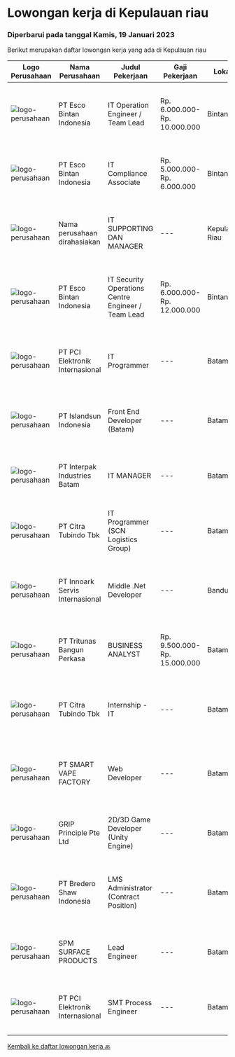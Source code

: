 
  # Lowongan kerja di Kepulauan riau

  ### Diperbarui pada tanggal Kamis, 19 Januari 2023

  Berikut merupakan daftar lowongan kerja yang ada di Kepulauan riau

  |Logo Perusahaan | Nama Perusahaan | Judul Pekerjaan | Gaji Pekerjaan | Lokasi | Deskripsi | Tanggal diunggah | Pranala |
  | -------------- | --------------- | --------------- | --------- | --------- | -------------- | ------- | ----------- |
  |![logo-perusahaan](https://image-service-cdn.seek.com.au/d7d3be70a701514214ce2eb78cd153e22cc97501/ee4dce1061f3f616224767ad58cb2fc751b8d2dc)|PT Esco Bintan Indonesia|IT Operation Engineer / Team Lead|Rp. 6.000.000-Rp. 10.000.000|Bintan|Job Description: Provide daily technical support for network (LAN, WAN and Firewall), computer hardware and software, anti-virus, anti-spam, backup,...|Senin, 16 Januari 2023|https://www.jobstreet.co.id/id/job/it-operation-engineer-team-lead-4184054?token=0~911dfbe3-2516-40ab-9160-0f9a7bb69a30&sectionRank=1&jobId=jobstreet-id-job-4184054|
|![logo-perusahaan](https://image-service-cdn.seek.com.au/d7d3be70a701514214ce2eb78cd153e22cc97501/ee4dce1061f3f616224767ad58cb2fc751b8d2dc)|PT Esco Bintan Indonesia|IT Compliance Associate|Rp. 5.000.000-Rp. 6.000.000|Bintan|Job Description: Assist on all internal and external audit teams where IT inquiry is required Monitor activities of assigned IT areas to ensure...|Senin, 16 Januari 2023|https://www.jobstreet.co.id/id/job/it-compliance-associate-4183897?token=0~911dfbe3-2516-40ab-9160-0f9a7bb69a30&sectionRank=2&jobId=jobstreet-id-job-4183897|
|![logo-perusahaan](https://i.ibb.co/sqvTCh9/112815900-stock-vector-no-image-available-icon-flat-vector.webp)|Nama perusahaan dirahasiakan|IT SUPPORTING DAN MANAGER|---|Kepulauan Riau|Memiliki pengalaman di bidang IT minimal 2 tahun Bersedia ditempatkan di Tanjung Pinang / Batam, Kepulauan Riau Mampu bekerja di bawah tekanan  Bisa...|Senin, 16 Januari 2023|https://www.jobstreet.co.id/id/job/it-supporting-dan-manager-4184950?token=0~911dfbe3-2516-40ab-9160-0f9a7bb69a30&sectionRank=3&jobId=jobstreet-id-job-4184950|
|![logo-perusahaan](https://image-service-cdn.seek.com.au/d7d3be70a701514214ce2eb78cd153e22cc97501/ee4dce1061f3f616224767ad58cb2fc751b8d2dc)|PT Esco Bintan Indonesia|IT Security Operations Centre Engineer / Team Lead|Rp. 6.000.000-Rp. 12.000.000|Bintan|Job Description: Responding to all system and/or network security breaches through Monitoring/SIEM software. Manage and monitor for security...|Senin, 16 Januari 2023|https://www.jobstreet.co.id/id/job/it-security-operations-centre-engineer-team-lead-4183977?token=0~911dfbe3-2516-40ab-9160-0f9a7bb69a30&sectionRank=4&jobId=jobstreet-id-job-4183977|
|![logo-perusahaan](https://image-service-cdn.seek.com.au/daa97ff1abf4e9ff1f739c9f7b4f75a273868bb0/ee4dce1061f3f616224767ad58cb2fc751b8d2dc)|PT PCI Elektronik Internasional|IT Programmer|---|Batam|Requirements : Education Degree on Management Informatic/ Informatic technology Understand programming language: PHP, Java Script Able to develop...|Jumat, 13 Januari 2023|https://www.jobstreet.co.id/id/job/it-programmer-4181298?token=0~911dfbe3-2516-40ab-9160-0f9a7bb69a30&sectionRank=5&jobId=jobstreet-id-job-4181298|
|![logo-perusahaan](https://image-service-cdn.seek.com.au/2762f5e4f00294fd3e3bb63801ffa0bedcf19834/ee4dce1061f3f616224767ad58cb2fc751b8d2dc)|PT Islandsun Indonesia|Front End Developer (Batam)|---|Batam|JOB DESC: Merancang front end untuk Applikasi dan web project system dalam aplikasi digital platform Sales &amp; Distribution System yang dibangun...|Kamis, 12 Januari 2023|https://www.jobstreet.co.id/id/job/front-end-developer-batam-4165466?token=0~911dfbe3-2516-40ab-9160-0f9a7bb69a30&sectionRank=6&jobId=jobstreet-id-job-4165466|
|![logo-perusahaan](https://image-service-cdn.seek.com.au/67a36469f144dc899a83fb7f236e99945756e2fb/ee4dce1061f3f616224767ad58cb2fc751b8d2dc)|PT Interpak Industries Batam|IT MANAGER|---|Batam|Broad Function: Plan, organize, direct, control, evaluate, and make plans to improve the hardware and software maintenance, system training and...|Rabu, 11 Januari 2023|https://www.jobstreet.co.id/id/job/it-manager-4177492?token=0~911dfbe3-2516-40ab-9160-0f9a7bb69a30&sectionRank=7&jobId=jobstreet-id-job-4177492|
|![logo-perusahaan](https://image-service-cdn.seek.com.au/ae5d7627751fc9d00747acdff063a786f6d09c5f/ee4dce1061f3f616224767ad58cb2fc751b8d2dc)|PT Citra Tubindo Tbk|IT Programmer (SCN Logistics Group)|---|Batam|Provide technology-based solution to solve any issue in company business process to be automatic and efficient. Placement : SCN Logistics Group...|Kamis, 12 Januari 2023|https://www.jobstreet.co.id/id/job/it-programmer-scn-logistics-group-4180462?token=0~911dfbe3-2516-40ab-9160-0f9a7bb69a30&sectionRank=8&jobId=jobstreet-id-job-4180462|
|![logo-perusahaan](https://image-service-cdn.seek.com.au/03d5b2909306d41d8d881d2ac7cfb4a0d8a47045/ee4dce1061f3f616224767ad58cb2fc751b8d2dc)|PT Innoark Servis Internasional|Middle .Net Developer|---|Bandung|Middle .NET Developer responsibilities include:● Analyzing system requirements and prioritizing tasks● Writing clean, testable code using .NET...|Sabtu, 14 Januari 2023|https://www.jobstreet.co.id/id/job/middle-.net-developer-4169439?token=0~911dfbe3-2516-40ab-9160-0f9a7bb69a30&sectionRank=9&jobId=jobstreet-id-job-4169439|
|![logo-perusahaan](https://image-service-cdn.seek.com.au/0b1536430450304796adfbfef1ef050be38b686d/ee4dce1061f3f616224767ad58cb2fc751b8d2dc)|PT Tritunas Bangun Perkasa|BUSINESS ANALYST|Rp. 9.500.000-Rp. 15.000.000|Batam|Fluent in English &amp; Mandarin S1, Experience Minimum 2 years Background Business Development, Investment, Architect or Marketing Detail Oriented...|Kamis, 12 Januari 2023|https://www.jobstreet.co.id/id/job/business-analyst-4179416?token=0~911dfbe3-2516-40ab-9160-0f9a7bb69a30&sectionRank=10&jobId=jobstreet-id-job-4179416|
|![logo-perusahaan](https://image-service-cdn.seek.com.au/fdc6b1027e315ad7b986beba020cb56c2aa7ecad/ee4dce1061f3f616224767ad58cb2fc751b8d2dc)|PT Citra Tubindo Tbk|Internship - IT|---|Batam|INTERNSHIP - ITPerform the jobs design and develop software and computer systems, and implementing designs by writing computer programsREQUIREMENT•...|Senin, 09 Januari 2023|https://www.jobstreet.co.id/id/job/internship-it-4174041?token=0~911dfbe3-2516-40ab-9160-0f9a7bb69a30&sectionRank=11&jobId=jobstreet-id-job-4174041|
|![logo-perusahaan](https://i.ibb.co/sqvTCh9/112815900-stock-vector-no-image-available-icon-flat-vector.webp)|PT SMART VAPE FACTORY|Web Developer|---|Batam|Membangun sistem atau perangkat lunak sesuai dengan kebutuhan Merancang, membuat, dan memelihara situs website dan aplikasi website yang dimiliki oleh...|Kamis, 05 Januari 2023|https://www.jobstreet.co.id/id/job/web-developer-4158778?token=0~911dfbe3-2516-40ab-9160-0f9a7bb69a30&sectionRank=12&jobId=jobstreet-id-job-4158778|
|![logo-perusahaan](https://image-service-cdn.seek.com.au/126b726d280947124b62777270a5c4f1f8b4d4cb/ee4dce1061f3f616224767ad58cb2fc751b8d2dc)|GRIP Principle Pte Ltd|2D/3D Game Developer (Unity Engine)|---|Batam|THE OPPORTUNITYLooking for a developer to build Mobile RPG (Role-Playing Games) using the Unity framework. Your primary responsibilities will be to...|Jumat, 06 Januari 2023|https://www.jobstreet.co.id/id/job/2d-3d-game-developer-unity-engine-4153571?token=0~911dfbe3-2516-40ab-9160-0f9a7bb69a30&sectionRank=13&jobId=jobstreet-id-job-4153571|
|![logo-perusahaan](https://image-service-cdn.seek.com.au/636f01b97c78cfc506492f57240f03b173d4302b/ee4dce1061f3f616224767ad58cb2fc751b8d2dc)|PT Bredero Shaw Indonesia|LMS Administrator (Contract Position)|---|Batam|Main Duties &amp; Responsibilities:Responsible for the support, design, development, implementation, delivery, and maintenance of content, assets, and...|Senin, 02 Januari 2023|https://www.jobstreet.co.id/id/job/lms-administrator-contract-position-4163956?token=0~911dfbe3-2516-40ab-9160-0f9a7bb69a30&sectionRank=14&jobId=jobstreet-id-job-4163956|
|![logo-perusahaan](https://image-service-cdn.seek.com.au/ac9b29cdf51ed70f25e65b3301ad16dd98e0da6e/ee4dce1061f3f616224767ad58cb2fc751b8d2dc)|SPM SURFACE PRODUCTS|Lead Engineer|---|Batam|Travel to support internal and/or external customer needs. Work non-standard hours in support of rig down situations. Lead continuous improvement of...|Sabtu, 31 Desember 2022|https://www.jobstreet.co.id/id/job/lead-engineer-4154152?token=0~911dfbe3-2516-40ab-9160-0f9a7bb69a30&sectionRank=15&jobId=jobstreet-id-job-4154152|
|![logo-perusahaan](https://image-service-cdn.seek.com.au/daa97ff1abf4e9ff1f739c9f7b4f75a273868bb0/ee4dce1061f3f616224767ad58cb2fc751b8d2dc)|PT PCI Elektronik Internasional|SMT Process Engineer|---|Batam|Qualifications: D3 or Degree in Electronic Familiar with PCBA Product Familiar SMT Process (Minimum 1 year) Able Speak English Able operated computer...|Jumat, 30 Desember 2022|https://www.jobstreet.co.id/id/job/smt-process-engineer-4162050?token=0~911dfbe3-2516-40ab-9160-0f9a7bb69a30&sectionRank=16&jobId=jobstreet-id-job-4162050|


  [Kembali ke daftar lowongan kerja 🔙](../README.md#daftar-lowongan-kerja)
  